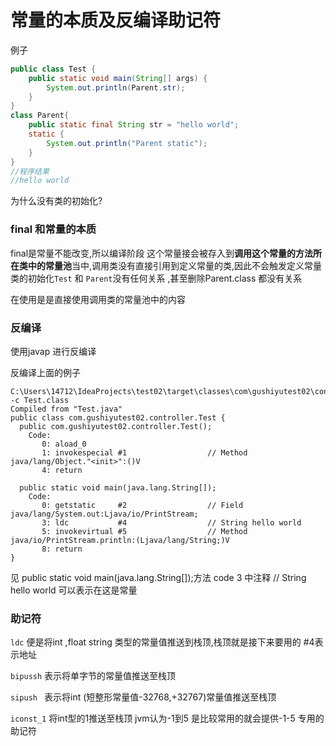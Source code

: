 # 常量的本质及反编译助记符

例子

```java
public class Test {
    public static void main(String[] args) {
        System.out.println(Parent.str);
    }
}
class Parent{
    public static final String str = "hello world";
    static {
        System.out.println("Parent static");
    }
}
//程序结果
//hello world
```

为什么没有类的初始化?

### final 和常量的本质

final是常量不能改变,所以编译阶段 这个常量接会被存入到**调用这个常量的方法所在类中的常量池**当中,调用类没有直接引用到定义常量的类,因此不会触发定义常量类的初始化`Test` 和 `Parent`没有任何关系 ,甚至删除Parent.class 都没有关系

在使用是是直接使用调用类的常量池中的内容

### 反编译

使用javap 进行反编译 

反编译上面的例子

```
C:\Users\14712\IdeaProjects\test02\target\classes\com\gushiyutest02\controller>javap -c Test.class
Compiled from "Test.java"
public class com.gushiyutest02.controller.Test {
  public com.gushiyutest02.controller.Test();
    Code:
       0: aload_0
       1: invokespecial #1                  // Method java/lang/Object."<init>":()V
       4: return

  public static void main(java.lang.String[]);
    Code:
       0: getstatic     #2                  // Field java/lang/System.out:Ljava/io/PrintStream;
       3: ldc           #4                  // String hello world
       5: invokevirtual #5                  // Method java/io/PrintStream.println:(Ljava/lang/String;)V
       8: return
}

```

见  public static void main(java.lang.String[]);方法  code 3 中注释  // String hello world  可以表示在这是常量  

### 助记符

`ldc` 便是将int ,float string 类型的常量值推送到栈顶,栈顶就是接下来要用的   #4表示地址

`bipussh` 表示将单字节的常量值推送至栈顶

`sipush ` 表示将int (短整形常量值-32768,+32767)常量值推送至栈顶

`iconst_1` 将int型的1推送至栈顶  jvm认为-1到5 是比较常用的就会提供-1-5 专用的助记符

​	